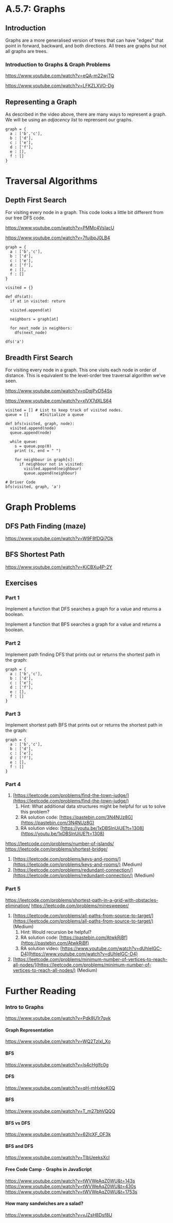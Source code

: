 # A.5.7: Graphs

## Introduction

Graphs are a more generalised version of trees that can have "edges" that point in forward, backward, and both directions. All trees are graphs but not all graphs are trees.

### Introduction to Graphs & Graph Problems

https://www.youtube.com/watch?v=eQA-m22wjTQ

https://www.youtube.com/watch?v=LFKZLXVO-Dg

## Representing a Graph

As described in the video above, there are many ways to represent a graph. We will be using an *adjacency list* to reprensent our graphs.

```
graph = {
  a : ['b','c'],
  b : ['d'],
  c : ['e'],
  d : ['f'],
  e : [],
  f : []
}
```

# Traversal Algorithms

## Depth First Search

For visiting every node in a graph. This code looks a little bit different from our tree DFS code.

https://www.youtube.com/watch?v=PMMc4VsIacU

https://www.youtube.com/watch?v=7fujbpJ0LB4

```
graph = {
  a : ['b','c'],
  b : ['d'],
  c : ['e'],
  d : ['f'],
  e : [],
  f : []
}

visited = {}

def dfs(at):
  if at in visited: return

  visited.append(at)

  neighbors = graph[at]

  for next_node in neighbors:
    dfs(next_node)

dfs('a')
```

## Breadth First Search

For visiting every node in a graph. This one visits each node in order of distance. This is equivalent to the level-order tree traversal algorithm we've seen.

https://www.youtube.com/watch?v=oDqjPvD54Ss

https://www.youtube.com/watch?v=xlVX7dXLS64

```
visited = [] # List to keep track of visited nodes.
queue = []     #Initialize a queue

def bfs(visited, graph, node):
  visited.append(node)
  queue.append(node)

  while queue:
    s = queue.pop(0)
    print (s, end = " ")

    for neighbour in graph[s]:
      if neighbour not in visited:
        visited.append(neighbour)
        queue.append(neighbour)

# Driver Code
bfs(visited, graph, 'a')
```

# Graph Problems

## DFS Path Finding (maze)
https://www.youtube.com/watch?v=W9F8fDQj7Ok

## BFS Shortest Path
https://www.youtube.com/watch?v=KiCBXu4P-2Y

## Exercises

### Part 1

Implement a function that DFS searches a graph for a value and returns a boolean.

Implement a function that BFS searches a graph for a value and returns a boolean.

### Part 2
Implement path finding DFS that prints out or returns the shortest path in the graph:
```
graph = {
  a : ['b','c'],
  b : ['d'],
  c : ['e'],
  d : ['f'],
  e : [],
  f : []
}
```

### Part 3
Implement shortest path BFS that prints out or returns the shortest path in the graph:
```
graph = {
  a : ['b','c'],
  b : ['d'],
  c : ['e'],
  d : ['f'],
  e : [],
  f : []
}
```

### Part 4
1. [https://leetcode.com/problems/find-the-town-judge/](https://leetcode.com/problems/find-the-town-judge/)
   1. Hint: What additional data structures might be helpful for us to solve this problem?
   2. RA solution code: [https://pastebin.com/3N4NUz8G](https://pastebin.com/3N4NUz8G)
   3. RA solution video: [https://youtu.be/1xDBSlnUiUE?t=1308](https://youtu.be/1xDBSlnUiUE?t=1308)

https://leetcode.com/problems/number-of-islands/
https://leetcode.com/problems/shortest-bridge/
1. [https://leetcode.com/problems/keys-and-rooms/](https://leetcode.com/problems/keys-and-rooms/) (Medium)
2. [https://leetcode.com/problems/redundant-connection/](https://leetcode.com/problems/redundant-connection/) (Medium)

### Part 5

https://leetcode.com/problems/shortest-path-in-a-grid-with-obstacles-elimination/
https://leetcode.com/problems/minesweeper/
1. [https://leetcode.com/problems/all-paths-from-source-to-target/](https://leetcode.com/problems/all-paths-from-source-to-target/) (Medium)
   1. Hint: Would recursion be helpful?
   2. RA solution code: [https://pastebin.com/AtwkRjBf](https://pastebin.com/AtwkRjBf)
   3. RA solution video: [https://www.youtube.com/watch?v=dUhleIGC-D4](https://www.youtube.com/watch?v=dUhleIGC-D4)
2. [https://leetcode.com/problems/minimum-number-of-vertices-to-reach-all-nodes/](https://leetcode.com/problems/minimum-number-of-vertices-to-reach-all-nodes/) (Medium)

# Further Reading

### Intro to Graphs
https://www.youtube.com/watch?v=Pdk8U1r7qvk

#### Graph Representation
https://www.youtube.com/watch?v=WQ2Tzlxl_Xo

#### BFS
https://www.youtube.com/watch?v=ls4cHglfc0g

#### DFS
https://www.youtube.com/watch?v=qH-mHxkoK0Q

#### BFS
https://www.youtube.com/watch?v=T_m27bhVQQQ

#### BFS vs DFS
https://www.youtube.com/watch?v=62IcXF_OF3k

#### BFS and DFS
https://www.youtube.com/watch?v=TIbUeeksXcI

#### Free Code Camp - Graphs in JavaScript
https://www.youtube.com/watch?v=tWVWeAqZ0WU&t=143s
https://www.youtube.com/watch?v=tWVWeAqZ0WU&t=430s
https://www.youtube.com/watch?v=tWVWeAqZ0WU&t=1753s

#### How many sandwiches are a salad?
https://www.youtube.com/watch?v=vJZsH8Dsf8U
